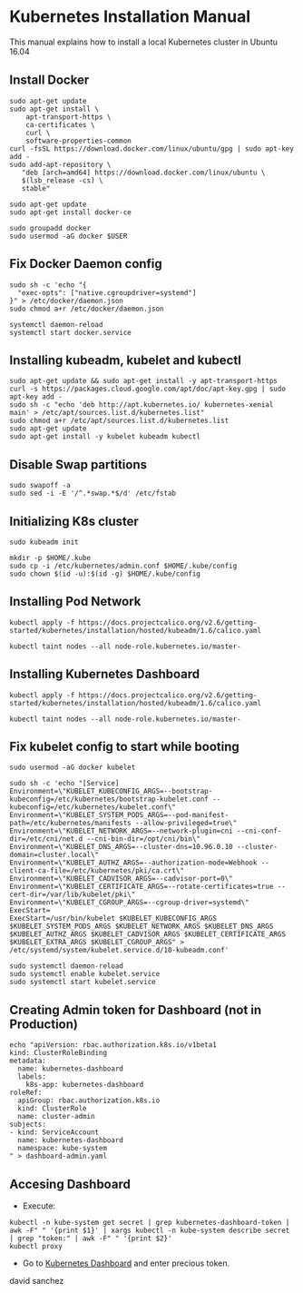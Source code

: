 # Kubernetes Installation Manual

This manual explains how to install a local Kubernetes cluster in Ubuntu 16.04

## Install Docker

```
sudo apt-get update
sudo apt-get install \
    apt-transport-https \
    ca-certificates \
    curl \
    software-properties-common
curl -fsSL https://download.docker.com/linux/ubuntu/gpg | sudo apt-key add -
sudo add-apt-repository \
   "deb [arch=amd64] https://download.docker.com/linux/ubuntu \
   $(lsb_release -cs) \
   stable"

sudo apt-get update
sudo apt-get install docker-ce

sudo groupadd docker
sudo usermod -aG docker $USER
```

## Fix Docker Daemon config

```
sudo sh -c 'echo "{
  "exec-opts": ["native.cgroupdriver=systemd"]
}" > /etc/docker/daemon.json
sudo chmod a+r /etc/docker/daemon.json

systemctl daemon-reload
systemctl start docker.service
```

## Installing kubeadm, kubelet and kubectl

```
sudo apt-get update && sudo apt-get install -y apt-transport-https
curl -s https://packages.cloud.google.com/apt/doc/apt-key.gpg | sudo apt-key add -
sudo sh -c "echo 'deb http://apt.kubernetes.io/ kubernetes-xenial main' > /etc/apt/sources.list.d/kubernetes.list" 
sudo chmod a+r /etc/apt/sources.list.d/kubernetes.list
sudo apt-get update
sudo apt-get install -y kubelet kubeadm kubectl
```

## Disable Swap partitions

```
sudo swapoff -a
sudo sed -i -E '/^.*swap.*$/d' /etc/fstab
```

## Initializing K8s cluster

```
sudo kubeadm init

mkdir -p $HOME/.kube
sudo cp -i /etc/kubernetes/admin.conf $HOME/.kube/config
sudo chown $(id -u):$(id -g) $HOME/.kube/config
```

## Installing Pod Network

```
kubectl apply -f https://docs.projectcalico.org/v2.6/getting-started/kubernetes/installation/hosted/kubeadm/1.6/calico.yaml

kubectl taint nodes --all node-role.kubernetes.io/master-
```

## Installing Kubernetes Dashboard

```
kubectl apply -f https://docs.projectcalico.org/v2.6/getting-started/kubernetes/installation/hosted/kubeadm/1.6/calico.yaml

kubectl taint nodes --all node-role.kubernetes.io/master-
```

## Fix kubelet config to start while booting

```
sudo usermod -aG docker kubelet

sudo sh -c 'echo "[Service]
Environment=\"KUBELET_KUBECONFIG_ARGS=--bootstrap-kubeconfig=/etc/kubernetes/bootstrap-kubelet.conf --kubeconfig=/etc/kubernetes/kubelet.conf\"
Environment=\"KUBELET_SYSTEM_PODS_ARGS=--pod-manifest-path=/etc/kubernetes/manifests --allow-privileged=true\"
Environment=\"KUBELET_NETWORK_ARGS=--network-plugin=cni --cni-conf-dir=/etc/cni/net.d --cni-bin-dir=/opt/cni/bin\"
Environment=\"KUBELET_DNS_ARGS=--cluster-dns=10.96.0.10 --cluster-domain=cluster.local\"
Environment=\"KUBELET_AUTHZ_ARGS=--authorization-mode=Webhook --client-ca-file=/etc/kubernetes/pki/ca.crt\"
Environment=\"KUBELET_CADVISOR_ARGS=--cadvisor-port=0\"
Environment=\"KUBELET_CERTIFICATE_ARGS=--rotate-certificates=true --cert-dir=/var/lib/kubelet/pki\"
Environment=\"KUBELET_CGROUP_ARGS=--cgroup-driver=systemd\"
ExecStart=
ExecStart=/usr/bin/kubelet $KUBELET_KUBECONFIG_ARGS $KUBELET_SYSTEM_PODS_ARGS $KUBELET_NETWORK_ARGS $KUBELET_DNS_ARGS $KUBELET_AUTHZ_ARGS $KUBELET_CADVISOR_ARGS $KUBELET_CERTIFICATE_ARGS $KUBELET_EXTRA_ARGS $KUBELET_CGROUP_ARGS" > /etc/systemd/system/kubelet.service.d/10-kubeadm.conf'

sudo systemctl daemon-reload
sudo systemctl enable kubelet.service
sudo systemctl start kubelet.service
```

## Creating Admin token for Dashboard (not in Production)

```
echo "apiVersion: rbac.authorization.k8s.io/v1beta1
kind: ClusterRoleBinding
metadata:
  name: kubernetes-dashboard
  labels:
    k8s-app: kubernetes-dashboard
roleRef:
  apiGroup: rbac.authorization.k8s.io
  kind: ClusterRole
  name: cluster-admin
subjects:
- kind: ServiceAccount
  name: kubernetes-dashboard
  namespace: kube-system
" > dashboard-admin.yaml
```

## Accesing Dashboard

* Execute:
```
kubectl -n kube-system get secret | grep kubernetes-dashboard-token | awk -F" " '{print $1}' | xargs kubectl -n kube-system describe secret | grep "token:" | awk -F" " '{print $2}'
kubectl proxy
```

* Go to [Kubernetes Dashboard](http://localhost:8001/api/v1/namespaces/kube-system/services/https:kubernetes-dashboard:/proxy/#!/overview?namespace=default) and enter precious token.

david sanchez